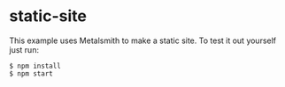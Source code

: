 # static-site

This example uses Metalsmith to make a static site. To test it out yourself just run:

    $ npm install
    $ npm start
